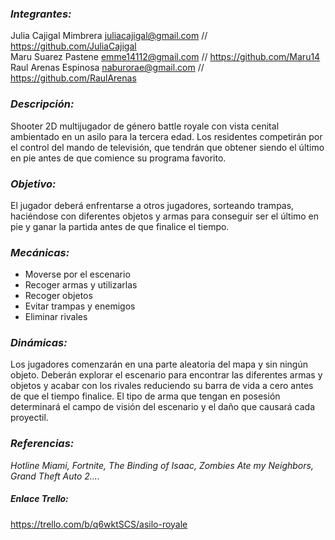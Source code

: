 ### ___Integrantes:___
Julia Cajigal Mimbrera	     juliacajigal@gmail.com // https://github.com/JuliaCajigal  
Maru Suarez Pastene              emme14112@gmail.com // https://github.com/Maru14  
Raul Arenas Espinosa           naburorae@gmail.com // https://github.com/RaulArenas

### ___Descripción:___ 
Shooter 2D multijugador de género battle royale con vista cenital ambientado en un asilo para la tercera edad.  Los residentes competirán por el control del mando de televisión, que tendrán que obtener siendo el último en pie antes de que comience su programa favorito.

### ___Objetivo:___
El jugador deberá enfrentarse a otros jugadores, sorteando trampas, haciéndose con diferentes objetos y armas para conseguir ser el último en pie y ganar la partida antes de que finalice el tiempo.

### ___Mecánicas:___
- Moverse por el escenario
- Recoger armas y utilizarlas
- Recoger objetos
- Evitar trampas y enemigos
- Eliminar rivales

### ___Dinámicas:___
Los jugadores comenzarán en una parte aleatoria del mapa y sin ningún objeto. Deberán explorar el escenario para encontrar las diferentes armas y objetos y acabar con los rivales reduciendo su barra de vida a cero antes de que el tiempo finalice. El tipo de arma que tengan en posesión determinará el campo de visión del escenario y el daño que causará cada proyectil.

### ___Referencias:___
*Hotline Miami, Fortnite, The Binding of Isaac, Zombies Ate my Neighbors, Grand Theft Auto 2....*

##### _*Enlace Trello*_:
https://trello.com/b/q6wktSCS/asilo-royale
